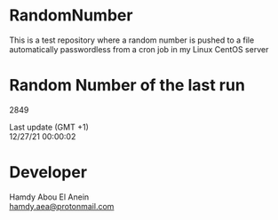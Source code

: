 # RandomNumber    
This is a test repository where a random number is pushed to a file automatically passwordless from a cron job in my Linux CentOS server    
# Random Number of the last run   
2849
      
Last update (GMT +1)    
12/27/21 00:00:02
# Developer    
Hamdy Abou El Anein   
hamdy.aea@protonmail.com

